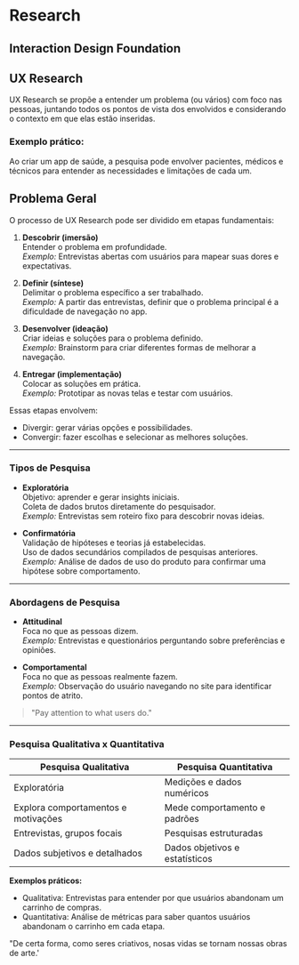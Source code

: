 # Research

## Interaction Design Foundation

## UX Research

UX Research se propõe a entender um problema (ou vários) com foco nas pessoas, juntando todos os pontos de vista dos envolvidos e considerando o contexto em que elas estão inseridas.

### Exemplo prático:
Ao criar um app de saúde, a pesquisa pode envolver pacientes, médicos e técnicos para entender as necessidades e limitações de cada um.

## Problema Geral

O processo de UX Research pode ser dividido em etapas fundamentais:

1. **Descobrir (imersão)**  
   Entender o problema em profundidade.  
   *Exemplo:* Entrevistas abertas com usuários para mapear suas dores e expectativas.

2. **Definir (síntese)**  
   Delimitar o problema específico a ser trabalhado.  
   *Exemplo:* A partir das entrevistas, definir que o problema principal é a dificuldade de navegação no app.

3. **Desenvolver (ideação)**  
   Criar ideias e soluções para o problema definido.  
   *Exemplo:* Brainstorm para criar diferentes formas de melhorar a navegação.

4. **Entregar (implementação)**  
   Colocar as soluções em prática.  
   *Exemplo:* Prototipar as novas telas e testar com usuários.

Essas etapas envolvem:

- Divergir: gerar várias opções e possibilidades.  
- Convergir: fazer escolhas e selecionar as melhores soluções.

---

### Tipos de Pesquisa

- **Exploratória**  
  Objetivo: aprender e gerar insights iniciais.  
  Coleta de dados brutos diretamente do pesquisador.  
  *Exemplo:* Entrevistas sem roteiro fixo para descobrir novas ideias.

- **Confirmatória**  
  Validação de hipóteses e teorias já estabelecidas.  
  Uso de dados secundários compilados de pesquisas anteriores.  
  *Exemplo:* Análise de dados de uso do produto para confirmar uma hipótese sobre comportamento.

---

### Abordagens de Pesquisa

- **Attitudinal**  
  Foca no que as pessoas dizem.  
  *Exemplo:* Entrevistas e questionários perguntando sobre preferências e opiniões.

- **Comportamental**  
  Foca no que as pessoas realmente fazem.  
  *Exemplo:* Observação do usuário navegando no site para identificar pontos de atrito.

> "Pay attention to what users do."

---

### Pesquisa Qualitativa x Quantitativa

| Pesquisa Qualitativa         | Pesquisa Quantitativa         |
|-----------------------------|------------------------------|
| Exploratória                | Medições e dados numéricos    |
| Explora comportamentos e motivações | Mede comportamento e padrões  |
| Entrevistas, grupos focais   | Pesquisas estruturadas        |
| Dados subjetivos e detalhados| Dados objetivos e estatísticos|

**Exemplos práticos:**

- Qualitativa: Entrevistas para entender por que usuários abandonam um carrinho de compras.
- Quantitativa: Análise de métricas para saber quantos usuários abandonam o carrinho em cada etapa.

"De certa forma, como seres criativos, nosas vidas se tornam nossas obras de arte.'

